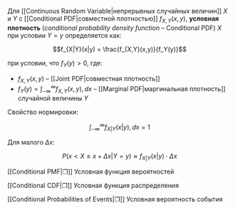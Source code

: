 
Для [[Continuous Random Variable|непрерывных случайных величин]] $X$ и $Y$ с [[Conditional PDF|совместной плотностью]] $f_{X,Y}(x,y)$, **условная плотность** (*conditional probability density function* – Conditional PDF) $X$ при условии $Y = y$ определяется как:

$$f_{X|Y}(x|y) = \frac{f_{X,Y}(x,y)}{f_Y(y)}$$

при условии, что $f_Y(y) > 0$, где:

- $f_{X,Y}(x,y)$ – [[Joint PDF|совместная плотность]]
- $f_Y(y) = \int_{-\infty}^{\infty} f_{X,Y}(x,y) , dx$ – [[Marginal PDF|маргинальная плотность]] случайной величины $Y$

Свойство нормировки: 

$$
\int_{-\infty}^{\infty} f_{X|Y}(x|y) , dx = 1
$$

Для малого $\Delta x$: 

$$
P(x < X \leq x + \Delta x | Y = y) \approx f_{X|Y}(x|y) \cdot \Delta x
$$

[[Conditional PMF|❐]] Условная функция вероятностей

[[Conditional CDF|❐]] Условная функция распределения

[[Conditional Probabilities of Events|❐]] Условная вероятность события